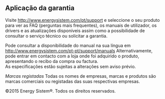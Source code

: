 ## Aplicação da garantia

Visite http://www.energysistem.com/pt/support e seleccione o seu produto para ver as FAQ (perguntas mais frequentes), os manuais de utilizador, os drivers e as atualizações disponíveis assim como a possibilidade de  consultar o serviço técnico ou solicitar a garantia. 

Pode consultar a disponibilidade do manual na sua língua em http://www.energysistem.com/pt-pt/support/manuals
Alternativamente, pode entrar em contacto com a loja onde foi adquirido o produto, apresentando o recibo da compra ou factura.  
As especificações estão sujeitas a alterações sem aviso prévio.  

*Marcas registadas* Todas os nomes de empresas, marcas e produtos são marcas comerciais ou registadas das suas respectivas empresas.

©2015 Energy Sistem®. Todos os direitos reservados.
